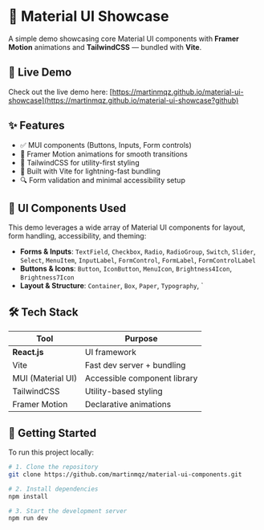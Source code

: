 # 🌟 Material UI Showcase

A simple demo showcasing core Material UI components with **Framer Motion** animations and **TailwindCSS** — bundled with **Vite**.

## 🚀 Live Demo

Check out the live demo here: [https://martinmqz.github.io/material-ui-showcase](https://martinmqz.github.io/material-ui-showcase?github)

## ✨ Features

- ✅ MUI components (Buttons, Inputs, Form controls)
- 🎯 Framer Motion animations for smooth transitions
- 🎨 TailwindCSS for utility-first styling
- 🚀 Built with Vite for lightning-fast bundling
- 🔍 Form validation and minimal accessibility setup

## 🧩 UI Components Used
This demo leverages a wide array of Material UI components for layout, form handling, accessibility, and theming:

- **Forms & Inputs**: `TextField`, `Checkbox`, `Radio`, `RadioGroup`, `Switch`, `Slider`, `Select`, `MenuItem`, `InputLabel`, `FormControl`, `FormLabel`, `FormControlLabel`
- **Buttons & Icons**: `Button`, `IconButton`, `MenuIcon`, `Brightness4Icon`, `Brightness7Icon`
- **Layout & Structure**: `Container`, `Box`, `Paper`, `Typography`, `

## 🛠️ Tech Stack
| Tool            | Purpose                          |
|-----------------|----------------------------------|
| **React.js**     | UI framework                     |
| Vite            | Fast dev server + bundling       |
| MUI (Material UI) | Accessible component library     |
| TailwindCSS     | Utility-based styling            |
| Framer Motion   | Declarative animations           |

## 🚀 Getting Started
To run this project locally:

```bash
# 1. Clone the repository
git clone https://github.com/martinmqz/material-ui-components.git

# 2. Install dependencies
npm install

# 3. Start the development server
npm run dev
